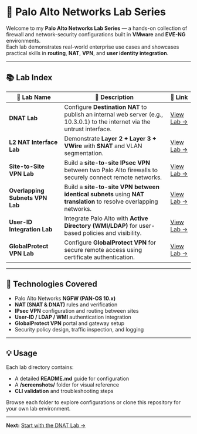 # 🧱 Palo Alto Networks Lab Series

Welcome to my **Palo Alto Networks Lab Series** — a hands-on collection of firewall and network-security configurations built in **VMware** and **EVE-NG** environments.  
Each lab demonstrates real-world enterprise use cases and showcases practical skills in **routing**, **NAT**, **VPN**, and **user identity integration**.

---

## 📚 Lab Index

| 🧩 **Lab Name** | 🧠 **Description** | 🔗 **Link** |
|-----------------|--------------------|-------------|
| **DNAT Lab** | Configure **Destination NAT** to publish an internal web server (e.g., 10.3.0.1) to the internet via the untrust interface. | [View Lab →](./palo-alto-dnat-lab/) |
| **L2 NAT Interface Lab** | Demonstrate **Layer 2 + Layer 3 + VWire** with **SNAT** and VLAN segmentation. | [View Lab →](./palo-alto-l2-nat-interface-lab/) |
| **Site-to-Site VPN Lab** | Build a **site-to-site IPsec VPN** between two Palo Alto firewalls to securely connect remote networks. | [View Lab →](./palo-alto-site-to-site-vpn/) |
| **Overlapping Subnets VPN Lab** | Build a **site-to-site VPN between identical subnets** using **NAT translation** to resolve overlapping networks. | [View Lab →](./palo-alto-overlapping-subnet-lab/) |
| **User-ID Integration Lab** | Integrate Palo Alto with **Active Directory (WMI/LDAP)** for user-based policies and visibility. | [View Lab →](./palo-alto-user-id-lab/) |
| **GlobalProtect VPN Lab** | Configure **GlobalProtect VPN** for secure remote access using certificate authentication. | [View Lab →](./palo-alto-globalprotect-lab/) |


---

## 🧱 Technologies Covered
- Palo Alto Networks **NGFW (PAN-OS 10.x)**
- **NAT (SNAT & DNAT)** rules and verification
- **IPsec VPN** configuration and routing between sites
- **User-ID / LDAP / WMI** authentication integration
- **GlobalProtect VPN** portal and gateway setup
- Security policy design, traffic inspection, and logging

---

## 💡 Usage
Each lab directory contains:
- A detailed **README.md** guide for configuration  
- A **/screenshots/** folder for visual reference  
- **CLI validation** and troubleshooting steps  

Browse each folder to explore configurations or clone this repository for your own lab environment.

---

**Next:** [Start with the DNAT Lab →](./palo-alto-dnat-lab/)

